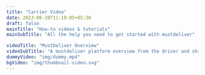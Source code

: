```yaml
---
title: "Carrier Video"
date: 2023-06-28T11:19:05+05:30
draft: false
mainTitle: "How-to videos & tutorials"
mainSubTitle: "All the help you need to get started with mustdeliver"

videoTitle: "MustDeliver Overview"
videoSubTitle: "A mustdeliver platform overview from the driver and shipper perspective"
dummyVideo: "img/dummy.mp4"
bgVideo: "img/thumbnail-video.svg"
---
```


